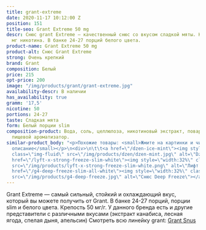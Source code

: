 ```yaml
---
title: grant-extreme
date: 2020-11-17 10:12:00 Z
position: 151
title-seo: Grant Extreme 50 mg
descr: Снюс grant Extreme — качественный снюс со вкусом сладкой мяты. Крепость 50
  мг никотина. В банке 24-27 порций белого цвета.
product-name: Grant Extreme 50 mg
product-alt: Снюс Grant Extreme
strong: Очень крепкий
brand: Grant
composition: Белый
price: 215
opt-price: 200
image: "/img/products/grant/grant-extreme.jpg"
availability-descr: В наличии
has_availability: true
gramm: '17,5'
nicotine: 50
portions: 24-27
taste: Сладкая мята
form: Белый порции slim
composition-product: Вода, соль, целлюлоза, никотиновый экстракт, поваренная сода,
  пищевой ароматизатор.
similar-product_body: "<p>Похожие товары: <small>Жмите на картинки и читайте полное
  описание</small></p>\n<div>\n\t\t<a href=\"/dzen-ice-mint\"><img style=\"width:32%\"
  class=\"img-fluid\" src=\"/img/products/dzen/dzen-mint.jpg\" alt=\"Dzen Ice Mint\"></a>\n\t\t<a
  href=\"/lyft-x-strong-freeze-slim-white\"><img style=\"width:32%\" class=\"img-fluid\"
  src=\"/img/products/lyft-x-strong-freeze-slim-white.png\" alt=\"Лифт фриз\"></a>\n<a
  href=\"/g4-deep-freeze-slim-all-white\"><img style=\"width:32%\" class=\"img-fluid\"
  src=\"/img/products/g4-deep-freeze.jpg\" alt=\"Снюс Deep Freeze\"></a>\n</div>"
---
```


Grant Extreme — cамый сильный, стойкий и охлаждающий вкус, который вы можете получить от Grant. В банке 24-27 порций, порции slim и белого цвета. Крепость 50 мг/г. У данного бренда есть и другие представители c различными вкусами (экстракт канабиса, лесная ягода, спелая дыня, апельсин) Смотреть всю линейку grant: <a href="/grant-snus">Grant Snus</a>